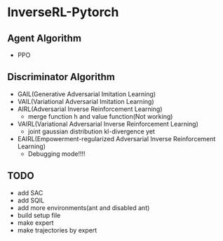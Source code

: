 # InverseRL-Pytorch

## Agent Algorithm
* PPO

## Discriminator Algorithm
* GAIL(Generative Adversarial Imitation Learning)
* VAIL(Variational Adversarial Imitation Learning)
* AIRL(Adversarial Inverse Reinforcement Learning)
  * merge function h and value function(Not working)
* VAIRL(Variational Adversarial Inverse Reinforcement Learning)
  * joint gaussian distribution kl-divergence yet
* EAIRL(Empowerment-regularized Adversarial Inverse Reinforcement Learning)
  * Debugging mode!!!!
## TODO
* add SAC
* add SQIL
* add more environments(ant and disabled ant)
* build setup file
* make expert
* make trajectories by expert
